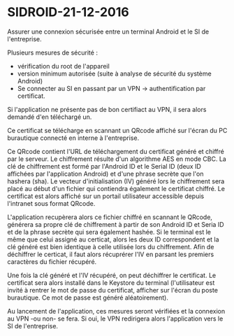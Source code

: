 # SIDROID-21-12-2016
Assurer une connexion sécurisée entre un terminal Android et le SI de l'entreprise.


Plusieurs mesures de sécurité : 
  - vérification du root de l'appareil
  - version minimum autorisée (suite à analyse de sécurité du système Android)
  - Se connecter au SI en passant par un VPN -> authentification par certificat.

Si l'application ne présente pas de bon certifiact au VPN, il sera alors demandé d'en téléchargé un.

Ce certificat se télécharge en scannant un QRcode affiché sur l'écran du PC burautique connecté en interne à l'entreprise.

Ce QRcode contient l'URL de téléchargement du certificat généré et chiffré par le serveur.
Le chiffrement résulte d'un algorithme AES en mode CBC. La clé de chiffrement est formé par l'Android ID et le Serial ID (deux ID affichées par l'application Android) et d'une phrase secrète que l'on hashera (sha).
Le vecteur d'initialisation (IV) généré lors le chiffrement sera placé au début d'un fichier qui contiendra également le certificat chiffré.
Le certificat est alors affiché sur un portail utilisateur accessible depuis l'intranet sous format QRcode.

L'application recupèrera alors ce fichier chiffré en scannant le QRcode, générera sa propre clé de chiffrement à partir de son Android ID et Seria ID et de la phrase secrète qui sera également hashée.
Si le terminal est le même que celui assigné au certicat, alors les deux ID correspondent et la clé généré est bien identique à celle utilisée lors du chiffrement.
Afin de déchiffrer le certicat, il faut alors récuprérer l'IV en parsant les premiers caractères du fichier récupéré.

Une fois la clé généré et l'IV récupéré, on peut déchiffrer le certificat.
Le certificat sera alors installé dans le Keystore du terminal (l'utilisateur est invité à rentrer le mot de passe du certificat, afficher sur l'écran du poste burautique. Ce mot de passe est généré aléatoirement).



Au lancement de l'application, ces mesures seront vérifiées et la connexion au VPN -ou non- se fera.
Si oui, le VPN redirigera alors l'application vers le SI de l'entreprise.
